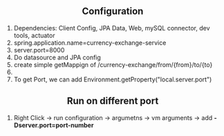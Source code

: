 <h2 align="center">Configuration</h2>
<ol>
	<li>Dependencies: Client Config, JPA Data, Web, mySQL connector, dev tools, actuator</li>
	<li>spring.application.name=currency-exchange-service</li>
	<li>server.port=8000</li>
	<li>Do datasource and JPA config</li>
	<li>create simple getMappign of /currency-exchange/from/{from}/to/{to}<li>
	<li>To get Port, we can add Environment.getProperty("local.server.port")</li>
</ol>

<h2 align="center">Run on different port</h2>
<ol>
	<li>Right Click -> run configuration -> argumetns -> vm arguments -> add <strong>-Dserver.port=port-number</strong></li>
</ol>
